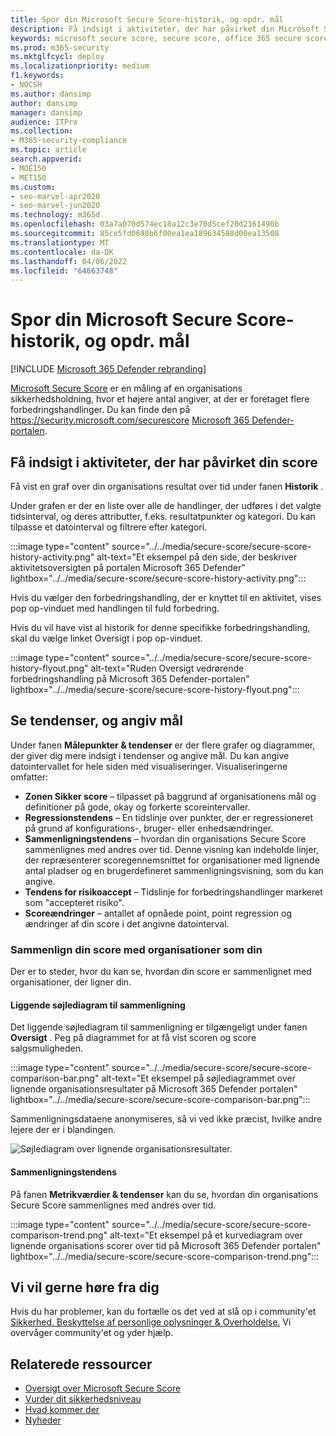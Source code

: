 ```yaml
---
title: Spor din Microsoft Secure Score-historik, og opdr. mål
description: Få indsigt i aktiviteter, der har påvirket din Microsoft Secure Score. Se tendenser, og angiv mål.
keywords: microsoft secure score, secure score, office 365 secure score, microsoft security score, Microsoft 365 Defender portal, forbedringshandlinger
ms.prod: m365-security
ms.mktglfcycl: deploy
ms.localizationpriority: medium
f1.keywords:
- NOCSH
ms.author: dansimp
author: dansimp
manager: dansimp
audience: ITPro
ms.collection:
- M365-security-compliance
ms.topic: article
search.appverid:
- MOE150
- MET150
ms.custom:
- seo-marvel-apr2020
- seo-marvel-jun2020
ms.technology: m365d
ms.openlocfilehash: 03a7a070d574ec18a12c3e70d5cef20d2161490b
ms.sourcegitcommit: 85ce5fd0698b6f00ea1ea189634588d00ea13508
ms.translationtype: MT
ms.contentlocale: da-DK
ms.lasthandoff: 04/06/2022
ms.locfileid: "64663748"
---
```

# <a name="track-your-microsoft-secure-score-history-and-meet-goals"></a>Spor din Microsoft Secure Score-historik, og opdr. mål

[!INCLUDE [Microsoft 365 Defender rebranding](../includes/microsoft-defender.md)]

[Microsoft Secure Score](microsoft-secure-score.md) er en måling af en organisations sikkerhedsholdning, hvor et højere antal angiver, at der er foretaget flere forbedringshandlinger. Du kan finde den på https://security.microsoft.com/securescore [Microsoft 365 Defender-portalen](microsoft-365-defender.md#the-microsoft-365-defender-portal).

## <a name="gain-insights-into-activity-that-has-affected-your-score"></a>Få indsigt i aktiviteter, der har påvirket din score

Få vist en graf over din organisations resultat over tid under fanen **Historik** .

Under grafen er der en liste over alle de handlinger, der udføres i det valgte tidsinterval, og deres attributter, f.eks. resultatpunkter og kategori. Du kan tilpasse et datointerval og filtrere efter kategori.

:::image type="content" source="../../media/secure-score/secure-score-history-activity.png" alt-text="Et eksempel på den side, der beskriver aktivitetsoversigten på portalen Microsoft 365 Defender" lightbox="../../media/secure-score/secure-score-history-activity.png":::

Hvis du vælger den forbedringshandling, der er knyttet til en aktivitet, vises pop op-vinduet med handlingen til fuld forbedring.

Hvis du vil have vist al historik for denne specifikke forbedringshandling, skal du vælge linket Oversigt i pop op-vinduet.

:::image type="content" source="../../media/secure-score/secure-score-history-flyout.png" alt-text="Ruden Oversigt vedrørende forbedringshandling på Microsoft 365 Defender-portalen" lightbox="../../media/secure-score/secure-score-history-flyout.png":::

## <a name="discover-trends-and-set-goals"></a>Se tendenser, og angiv mål

Under fanen **Målepunkter & tendenser** er der flere grafer og diagrammer, der giver dig mere indsigt i tendenser og angive mål. Du kan angive datointervallet for hele siden med visualiseringer. Visualiseringerne omfatter:

* **Zonen Sikker score** – tilpasset på baggrund af organisationens mål og definitioner på gode, okay og forkerte scoreintervaller.
* **Regressionstendens** – En tidslinje over punkter, der er regressioneret på grund af konfigurations-, bruger- eller enhedsændringer.  
* **Sammenligningstendens** – hvordan din organisations Secure Score sammenlignes med andres over tid. Denne visning kan indeholde linjer, der repræsenterer scoregennemsnittet for organisationer med lignende antal pladser og en brugerdefineret sammenligningsvisning, som du kan angive.
* **Tendens for risikoaccept** – Tidslinje for forbedringshandlinger markeret som "accepteret risiko".
* **Scoreændringer** – antallet af opnåede point, point regression og ændringer af din score i det angivne datointerval.

### <a name="compare-your-score-to-organizations-like-yours"></a>Sammenlign din score med organisationer som din

Der er to steder, hvor du kan se, hvordan din score er sammenlignet med organisationer, der ligner din.

#### <a name="comparison-bar-chart"></a>Liggende søjlediagram til sammenligning

Det liggende søjlediagram til sammenligning er tilgængeligt under fanen **Oversigt** . Peg på diagrammet for at få vist scoren og score salgsmuligheden. 

:::image type="content" source="../../media/secure-score/secure-score-comparison-bar.png" alt-text="Et eksempel på søjlediagrammet over lignende organisationsresultater på Microsoft 365 Defender portalen" lightbox="../../media/secure-score/secure-score-comparison-bar.png":::

Sammenligningsdataene anonymiseres, så vi ved ikke præcist, hvilke andre lejere der er i blandingen.

![Søjlediagram over lignende organisationsresultater.](../../media/secure-score/secure-score-comparison-screenshot.png)

#### <a name="comparison-trend"></a>Sammenligningstendens

På fanen **Metrikværdier & tendenser** kan du se, hvordan din organisations Secure Score sammenlignes med andres over tid.

:::image type="content" source="../../media/secure-score/secure-score-comparison-trend.png" alt-text="Et eksempel på et kurvediagram over lignende organisations scorer over tid på Microsoft 365 Defender portalen" lightbox="../../media/secure-score/secure-score-comparison-trend.png":::

## <a name="we-want-to-hear-from-you"></a>Vi vil gerne høre fra dig

Hvis du har problemer, kan du fortælle os det ved at slå op i community'et [Sikkerhed, Beskyttelse af personlige oplysninger & Overholdelse.](https://techcommunity.microsoft.com/t5/Security-Privacy-Compliance/bd-p/security_privacy) Vi overvåger community'et og yder hjælp.

## <a name="related-resources"></a>Relaterede ressourcer

- [Oversigt over Microsoft Secure Score](microsoft-secure-score.md)
- [Vurder dit sikkerhedsniveau](microsoft-secure-score-improvement-actions.md)
- [Hvad kommer der](microsoft-secure-score-whats-coming.md)
- [Nyheder](microsoft-secure-score-whats-new.md)

